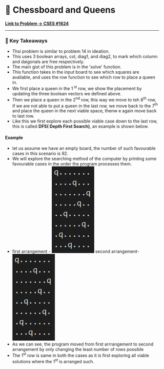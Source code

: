 # 👑 Chessboard and Queens
**[Link to Problem → CSES #1624](https://cses.fi/problemset/task/1624/)**

--- 

### 🧠 Key Takeaways

- Thsi problem is similar to problem 14 in ideation.
- This uses 3 boolean arrays, col, diag1, and diag2, to mark which column and daigonals are free respectively.
- The main gist of this problem is in the 'solve' function.
- This function takes in the input board to see which squares are avaliable, and uses the row function to see which row to place a queen in.
- We first place a queen in the 1<sup> st</sup> row, we show the placement by updating the three boolean vectors we defined above.
- Then we place a queen in the 2<sup>nd</sup> row, this way we move to teh 8<sup>th</sup> row, if we are not able to put a queen in the last row, we move back to the 7<sup>th</sup> and place the queen in the next viable space, thenw e again move back to last row.
- Like this we first explore each possible viable case down to the last row, this is called **DFS( Depth First Search)**, an example is shown below.

#### Example 
- let us assume we have an empty board, the number of such favourable cases in this scenario is 92.
- We will explore the searching method of the computer by printing some favourable cases in the order the program  processes them.
- first arrangement - ![first arrangement](assets\arrange1.png) second arrangement- ![second arrangement](assets\arrange1.png)
- As we can see, the program moved from first arrrangement to second arrangement by only changing the least number of rows possible
- The 1<sup>st</sup> row is same in both the cases as it is first exploring all viable solutions where the 1<sup>st</sup> is arranged such.